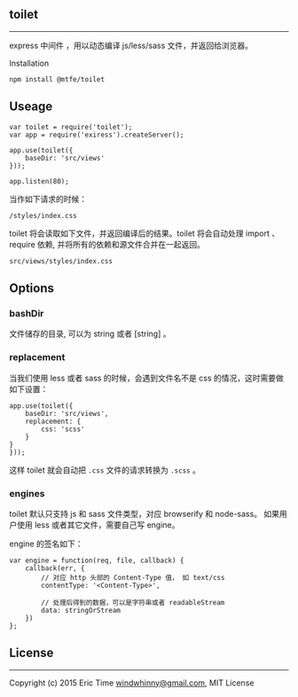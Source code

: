 ## toilet

---

express 中间件 ，用以动态编译 js/less/sass 文件，并返回给浏览器。

Installation

```
npm install @mtfe/toilet
```

## Useage

```
var toilet = require('toilet');
var app = require('exiress').createServer();

app.use(toilet({
    baseDir: 'src/views'
}));

app.listen(80);
```

当作如下请求的时候：

```
/styles/index.css
```

toilet 将会读取如下文件，并返回编译后的结果。toilet 将会自动处理 import 、require 依赖, 并将所有的依赖和源文件合并在一起返回。

```
src/views/styles/index.css
```

## Options

### bashDir

文件储存的目录, 可以为 string 或者 [string] 。

### replacement

当我们使用 less 或者 sass 的时候，会遇到文件名不是 css 的情况，这时需要做如下设置：

```
app.use(toilet({
    baseDir: 'src/views',
    replacement: {
        css: 'scss'
    }
}
}));
```

这样 toilet 就会自动把 `.css` 文件的请求转换为 `.scss` 。

### engines

toilet 默认只支持 js 和 sass 文件类型，对应 browserify 和 node-sass。
如果用户使用 less 或者其它文件，需要自己写 engine。

engine 的签名如下：

```
var engine = function(req, file, callback) {
    callback(err, {
        // 对应 http 头部的 Content-Type 值， 如 text/css
        contentType: '<Content-Type>',

        // 处理后得到的数据，可以是字符串或者 readableStream
        data: stringOrStream
    })
};
```

## License

---

Copyright (c) 2015 Eric Time [windwhinny@gmail.com](mailto:windwhinny@gmail.com), MIT License
